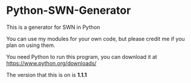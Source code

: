 # Python-SWN-Generator
This is a generator for SWN in Python

You can use my modules for your own code, but please credit me if you plan on using them.

You need Python to run this program, you can download it at https://www.python.org/downloads/

The version that this is on is **1.1.1**
